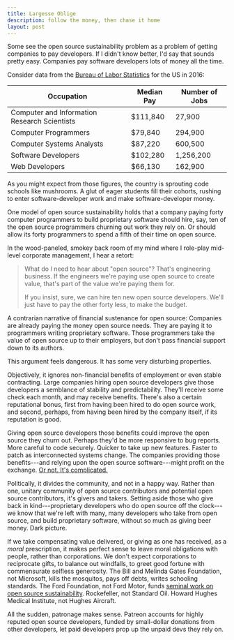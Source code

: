 ```yaml
---
title: Largesse Oblige
description: follow the money, then chase it home
layout: post
---
```


Some see the open source sustainability problem as a problem of getting companies to pay developers.  If I didn't know better, I'd say that sounds pretty easy.  Companies pay software developers lots of money all the time.

Consider data from the [Bureau of Labor Statistics](https://www.bls.gov/ooh/computer-and-information-technology/home.htm) for the US in 2016:

<table>
  <thead>
    <tr>
      <th>Occupation</th>
      <th>Median Pay</th>
      <th>Number of Jobs</th>
    </tr>
  </thead>
  <tbody>
    <tr>
      <td>Computer and Information Research Scientists</td>
      <td>$111,840</td>
      <td>27,900</td>
    </tr>
    <tr>
      <td>Computer Programmers</td>
      <td>$79,840</td>
      <td>294,900</td>
    </tr>
    <tr>
      <td>Computer Systems Analysts</td>
      <td>$87,220</td>
      <td>600,500</td>
    </tr>
    <tr>
      <td>Software Developers</td>
      <td>$102,280</td>
      <td>1,256,200</td>
    </tr>
    <tr>
      <td>Web Developers</td>
      <td>$66,130</td>
      <td>162,900</td>
    </tr>
  </tbody>
</table>

As you might expect from those figures, the country is sprouting code schools like mushrooms.  A glut of eager students fill their cohorts, rushing to enter software-developer work and make software-developer money.

One model of open source sustainability holds that a company paying forty computer programmers to build proprietary software should hire, say, ten of the open source programmers churning out work they rely on.  Or should allow its forty programmers to spend a fifth of their time on open source.

In the wood-paneled, smokey back room of my mind where I role-play mid-level corporate management, I hear a retort:

> What do _I_ need to hear about "open source"?  That's engineering business.  If the engineers we're paying use open source to create value, that's part of the value we're paying them for.
>
> If you insist, sure, we can hire ten new open source developers.  We'll just have to pay the other forty less, to make the budget.

A contrarian narrative of financial sustenance for open source:  Companies are already paying the money open source needs.  They are paying it to programmers writing proprietary software.  Those programmers take the value of open source up to their employers, but don't pass financial support down to its authors.

This argument feels dangerous.  It has some very disturbing properties.

Objectively, it ignores non-financial benefits of employment or even stable contracting.  Large companies hiring open source developers give those developers a semblance of stability and predictability.  They'll receive some check each month, and may receive benefits.  There's also a certain reputational bonus, first from having been hired to do open source work, and second, perhaps, from having been hired by the company itself, if its reputation is good.

Giving open source developers those benefits could improve the open source they churn out.  Perhaps they'd be more responsive to bug reports.  More careful to code securely.  Quicker to take up new features.  Faster to patch as interconnected systems change.  The companies providing those benefits---and relying upon the open source software---might profit on the exchange.  [Or not.  It's complicated.](https://medium.com/@mikeal/great-post-8a4dfe7ee550)

Politically, it divides the community, and not in a happy way.  Rather than one, unitary community of open source contributors and potential open source contributors, it's givers and takers.  Setting aside those who give back in kind---proprietary developers who do open source off the clock---we know that we're left with many, many developers who take from open source, and build proprietary software, without so much as giving beer money.  Dark picture.

If we take compensating value delivered, or giving as one has received, as a _moral_ prescription, it makes perfect sense to leave moral obligations with people, rather than corporations.  We don't expect corporations to reciprocate gifts, to balance out windfalls, to greet good fortune with commensurate selfless generosity.  The Bill and Melinda Gates Foundation, not Microsoft, kills the mosquitos, pays off debts, writes schooling standards.  The Ford Foundation, not Ford Motor, funds [seminal work on open source sustainability](https://www.fordfoundation.org/library/reports-and-studies/roads-and-bridges-the-unseen-labor-behind-our-digital-infrastructure/).  Rockefeller, not Standard Oil.  Howard Hughes Medical Institute, not Hughes Aircraft.

All the sudden, patronage makes sense.  Patreon accounts for highly reputed open source developers, funded by small-dollar donations from other developers, let paid developers prop up the unpaid devs they rely on.
